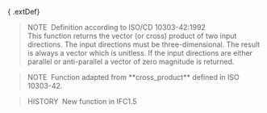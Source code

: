 { .extDef}
> NOTE&nbsp; Definition according to ISO/CD 10303-42:1992  
> This function returns the vector (or cross) product of two input directions. The input directions must be three-dimensional. The result is always a vector which is unitless. If the input directions are either parallel or anti-parallel a vector of zero magnitude is returned.

> NOTE&nbsp; Function adapted from \*\*cross_product\*\* defined in ISO 10303-42.

> HISTORY&nbsp; New function in IFC1.5
